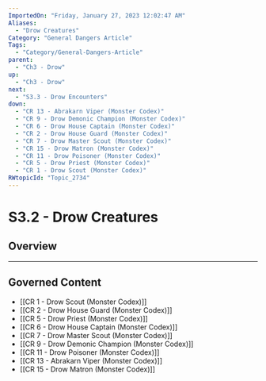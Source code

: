 ```yaml
---
ImportedOn: "Friday, January 27, 2023 12:02:47 AM"
Aliases:
  - "Drow Creatures"
Category: "General Dangers Article"
Tags:
  - "Category/General-Dangers-Article"
parent:
  - "Ch3 - Drow"
up:
  - "Ch3 - Drow"
next:
  - "S3.3 - Drow Encounters"
down:
  - "CR 13 - Abrakarn Viper (Monster Codex)"
  - "CR 9 - Drow Demonic Champion (Monster Codex)"
  - "CR 6 - Drow House Captain (Monster Codex)"
  - "CR 2 - Drow House Guard (Monster Codex)"
  - "CR 7 - Drow Master Scout (Monster Codex)"
  - "CR 15 - Drow Matron (Monster Codex)"
  - "CR 11 - Drow Poisoner (Monster Codex)"
  - "CR 5 - Drow Priest (Monster Codex)"
  - "CR 1 - Drow Scout (Monster Codex)"
RWtopicId: "Topic_2734"
---
```

# S3.2 - Drow Creatures
## Overview
---
## Governed Content
- [[CR 1 - Drow Scout (Monster Codex)]]
- [[CR 2 - Drow House Guard (Monster Codex)]]
- [[CR 5 - Drow Priest (Monster Codex)]]
- [[CR 6 - Drow House Captain (Monster Codex)]]
- [[CR 7 - Drow Master Scout (Monster Codex)]]
- [[CR 9 - Drow Demonic Champion (Monster Codex)]]
- [[CR 11 - Drow Poisoner (Monster Codex)]]
- [[CR 13 - Abrakarn Viper (Monster Codex)]]
- [[CR 15 - Drow Matron (Monster Codex)]]

